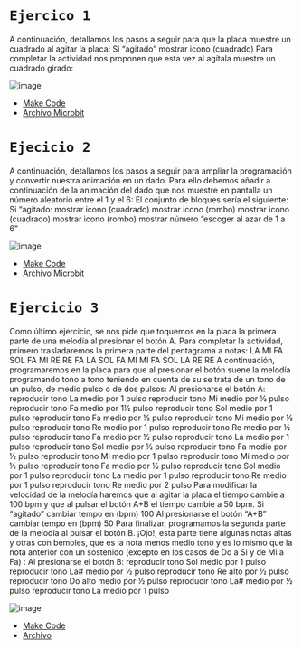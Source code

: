 # `Ejercico 1`

A continuación, detallamos los pasos a seguir para que la placa muestre un
cuadrado al agitar la placa:
Si “agitado”
 mostrar icono (cuadrado)
Para completar la actividad nos proponen que esta vez al agítala muestre un
cuadrado girado:

![image](https://user-images.githubusercontent.com/114906861/205583122-6854baab-d6a5-40d5-a8ef-287ec9f3e0d1.png)
- [Make Code](https://makecode.microbit.org/#editor)
- [Archivo Microbit](https://github.com/LarryWestbrook/Microbit/blob/main/microbit-modulos%20(1).hex)

# `Ejecicio 2` 

A continuación, detallamos los pasos a seguir para ampliar la programación y
convertir nuestra animación en un dado.
Para ello debemos añadir a continuación de la animación del dado que nos
muestre en pantalla un número aleatorio entre el 1 y el 6:
El conjunto de bloques sería el siguiente:
Si “agitado:
mostrar icono (cuadrado)
mostrar icono (rombo)
mostrar icono (cuadrado)
mostrar icono (rombo)
mostrar número “escoger al azar de 1 a 6”

![image](https://user-images.githubusercontent.com/114906861/205584621-56510682-3e73-4f8b-a997-d322a9a9f063.png)
- [Make Code](https://makecode.microbit.org/#editor)
- [Archivo Microbit](https://github.com/LarryWestbrook/Microbit/blob/main/microbit-modulos%20(2).hex)


# `Ejercicio 3`

Como último ejercicio, se nos pide que toquemos en la placa la primera parte de
una melodía al presionar el botón A.
Para completar la actividad, primero trasladaremos la primera parte del
pentagrama a notas:
LA MI FA SOL FA MI RE RE FA LA SOL FA MI MI FA SOL LA RE RE
A continuación, programaremos en la placa para que al presionar el botón suene
la melodía programando tono a tono teniendo en cuenta de su se trata de un tono
de un pulso, de medio pulso o de dos pulsos:
Al presionarse el botón A:
reproducir tono La medio por 1 pulso
reproducir tono Mi medio por ½ pulso
reproducir tono Fa medio por 1½ pulso
reproducir tono Sol medio por 1 pulso
reproducir tono Fa medio por ½ pulso
reproducir tono Mi medio por ½ pulso
reproducir tono Re medio por 1 pulso
reproducir tono Re medio por ½ pulso
reproducir tono Fa medio por ½ pulso
reproducir tono La medio por 1 pulso
reproducir tono Sol medio por ½ pulso
reproducir tono Fa medio por ½ pulso
reproducir tono Mi medio por 1 pulso
reproducir tono Mi medio por ½ pulso
reproducir tono Fa medio por ½ pulso
reproducir tono Sol medio por 1 pulso
reproducir tono La medio por 1 pulso
reproducir tono Re medio por 1 pulso
reproducir tono Re medio por 2 pulso
Para modificar la velocidad de la melodía haremos que al agitar la placa el tiempo
cambie a 100 bpm y que al pulsar el botón A+B el tiempo cambie a 50 bpm.
Si “agitado”
cambiar tempo en (bpm) 100
Al presionarse el botón “A+B”
cambiar tempo en (bpm) 50
Para finalizar, programamos la segunda parte de la melodía al pulsar el botón B.
¡Ojo!, esta parte tiene algunas notas altas y otras con bemoles, que es la nota
menos medio tono y es lo mismo que la nota anterior con un sostenido (excepto
en los casos de Do a Si y de Mi a Fa) :
Al presionarse el botón B:
reproducir tono Sol medio por 1 pulso
reproducir tono La# medio por ½ pulso
reproducir tono Re alto por ½ pulso
reproducir tono Do alto medio por ½ pulso
reproducir tono La# medio por ½ pulso 
reproducir tono La medio por 1 pulso

![image](file:///home/asir/Im%C3%A1genes/Capturas%20de%20pantalla/Captura%20desde%202022-12-05%2009-25-09.png)
- [Make Code](https://makecode.microbit.org/#editor)
- [Archivo](https://github.com/LarryWestbrook/Microbit/blob/main/microbit-modulos%20(3).hex)
